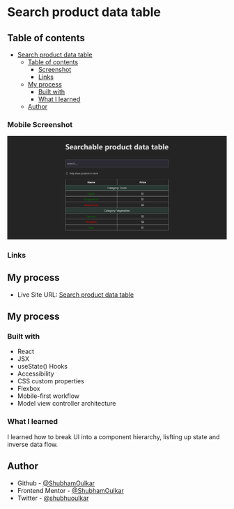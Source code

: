 # Search product data table

## Table of contents

- [Search product data table]()
  - [Table of contents](#table-of-contents)
    - [Screenshot](#screenshot)
    - [Links](#links)
  - [My process](#my-process)
    - [Built with](#built-with)
    - [What I learned](#what-i-learned)
  - [Author](#author)

### Mobile Screenshot

![](/searchable-product-data-table/search.png)

### Links

## My process

- Live Site URL: [Search product data table](https://shubhu-searchable-table.netlify.app)

## My process

### Built with

- React
- JSX
- useState() Hooks
- Accessibility
- CSS custom properties
- Flexbox
- Mobile-first workflow
- Model view controller architecture

### What I learned

I learned how to break UI into a component hierarchy, lisfting up state and inverse data flow.

## Author

- Github - [@ShubhamOulkar](https://github.com/ShubhamOulkar)
- Frontend Mentor - [@ShubhamOulkar](https://www.frontendmentor.io/profile/ShubhamOulkar)
- Twitter - [@shubhuoulkar](https://twitter.com/shubhuoulkar)
